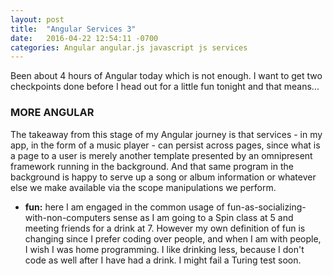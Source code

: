 ```yaml
---
layout: post
title:  "Angular Services 3"
date:   2016-04-22 12:54:11 -0700
categories: Angular angular.js javascript js services
---
```

Been about 4 hours of Angular today which is not enough. I want to get two checkpoints done before I head out for a little fun tonight and that means...

### MORE ANGULAR
The takeaway from this stage of my Angular journey is that services - in my app, in the form of a music player - can persist across pages, since what is a page to a user is merely another template presented by an omnipresent framework running in the background. And that same program in the background is happy to serve up a song or album information or whatever else we make available via the scope manipulations we perform.

* **fun:** here I am engaged in the common usage of fun-as-socializing-with-non-computers sense as I am going to a Spin class at 5 and meeting friends for a drink at 7. However my own definition of fun is changing since I prefer coding over people, and when I am with people, I wish I was home programming. I like drinking less, because I don't code as well after I have had a drink. I might fail a Turing test soon.
